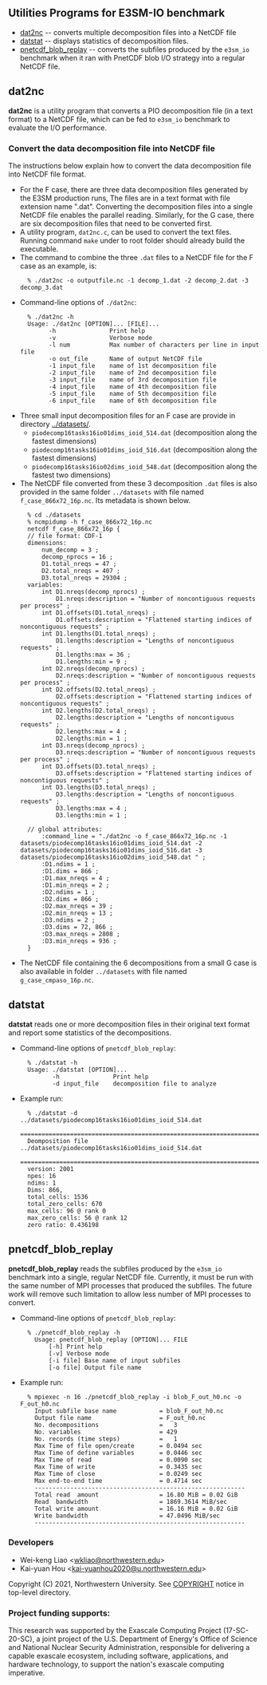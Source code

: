 ## Utilities Programs for E3SM-IO benchmark

* [dat2nc](#dat2nc) -- converts multiple decomposition files into a NetCDF file
* [datstat](#datstat) -- displays statistics of decomposition files.
* [pnetcdf_blob_replay](#pnetcdf_blob_replay) -- converts the subfiles produced
  by the `e3sm_io` benchmark when it ran with PnetCDF blob I/O strategy into a
  regular NetCDF file.

## dat2nc
**dat2nc** is a utility program that converts a PIO decomposition file (in a
text format) to a NetCDF file, which can be fed to `e3sm_io` benchmark to
evaluate the I/O performance.

### Convert the data decomposition file into NetCDF file
The instructions below explain how to convert the data decomposition file into
NetCDF file format.
* For the F case, there are three data decomposition files generated by the
  E3SM production runs, The files are in a text format with file extension name
  ".dat". Converting the decomposition files into a single NetCDF file enables
  the parallel reading. Similarly, for the G case, there are six decomposition
  files that need to be converted first.
* A utility program, `dat2nc.c`, can be used to convert the text files. Running
  command `make` under to root folder should already build the executable.
* The command to combine the three `.dat` files to a NetCDF file for the F case
  as an example, is:
  ```
    % ./dat2nc -o outputfile.nc -1 decomp_1.dat -2 decomp_2.dat -3 decomp_3.dat
  ```
* Command-line options of `./dat2nc`:
  ```
    % ./dat2nc -h
    Usage: ./dat2nc [OPTION]... [FILE]...
          -h               Print help
          -v               Verbose mode
          -l num           Max number of characters per line in input file
          -o out_file      Name of output NetCDF file
          -1 input_file    name of 1st decomposition file
          -2 input_file    name of 2nd decomposition file
          -3 input_file    name of 3rd decomposition file
          -4 input_file    name of 4th decomposition file
          -5 input_file    name of 5th decomposition file
          -6 input_file    name of 6th decomposition file
  ```
* Three small input decomposition files for an F case are provide in
  directory [../datasets/](../datasets/).
  * `piodecomp16tasks16io01dims_ioid_514.dat`  (decomposition along the fastest dimensions)
  * `piodecomp16tasks16io01dims_ioid_516.dat`  (decomposition along the fastest dimensions)
  * `piodecomp16tasks16io02dims_ioid_548.dat`  (decomposition along the fastest two dimensions)
* The NetCDF file converted from these 3 decomposition `.dat` files is also
  provided in the same folder `../datasets` with file named
  `f_case_866x72_16p.nc`. Its metadata is shown below.
  ```
    % cd ./datasets
    % ncmpidump -h f_case_866x72_16p.nc
    netcdf f_case_866x72_16p {
    // file format: CDF-1
    dimensions:
        num_decomp = 3 ;
        decomp_nprocs = 16 ;
        D1.total_nreqs = 47 ;
        D2.total_nreqs = 407 ;
        D3.total_nreqs = 29304 ;
    variables:
        int D1.nreqs(decomp_nprocs) ;
            D1.nreqs:description = "Number of noncontiguous requests per process" ;
        int D1.offsets(D1.total_nreqs) ;
            D1.offsets:description = "Flattened starting indices of noncontiguous requests" ;
        int D1.lengths(D1.total_nreqs) ;
            D1.lengths:description = "Lengths of noncontiguous requests" ;
            D1.lengths:max = 36 ;
            D1.lengths:min = 9 ;
        int D2.nreqs(decomp_nprocs) ;
            D2.nreqs:description = "Number of noncontiguous requests per process" ;
        int D2.offsets(D2.total_nreqs) ;
            D2.offsets:description = "Flattened starting indices of noncontiguous requests" ;
        int D2.lengths(D2.total_nreqs) ;
            D2.lengths:description = "Lengths of noncontiguous requests" ;
            D2.lengths:max = 4 ;
            D2.lengths:min = 1 ;
        int D3.nreqs(decomp_nprocs) ;
            D3.nreqs:description = "Number of noncontiguous requests per process" ;
        int D3.offsets(D3.total_nreqs) ;
            D3.offsets:description = "Flattened starting indices of noncontiguous requests" ;
        int D3.lengths(D3.total_nreqs) ;
            D3.lengths:description = "Lengths of noncontiguous requests" ;
            D3.lengths:max = 4 ;
            D3.lengths:min = 1 ;

    // global attributes:
        :command_line = "./dat2nc -o f_case_866x72_16p.nc -1 datasets/piodecomp16tasks16io01dims_ioid_514.dat -2 datasets/piodecomp16tasks16io01dims_ioid_516.dat -3 datasets/piodecomp16tasks16io02dims_ioid_548.dat " ;
        :D1.ndims = 1 ;
        :D1.dims = 866 ;
        :D1.max_nreqs = 4 ;
        :D1.min_nreqs = 2 ;
        :D2.ndims = 1 ;
        :D2.dims = 866 ;
        :D2.max_nreqs = 39 ;
        :D2.min_nreqs = 13 ;
        :D3.ndims = 2 ;
        :D3.dims = 72, 866 ;
        :D3.max_nreqs = 2808 ;
        :D3.min_nreqs = 936 ;
    }
  ```
* The NetCDF file containing the 6 decompositions from a small G case is also
  available in folder `../datasets` with file named `g_case_cmpaso_16p.nc`.

## datstat
**datstat** reads one or more decomposition files in their original text format
and report some statistics of the decompositions.

* Command-line options of `pnetcdf_blob_replay`:
  ```
    % ./datstat -h
    Usage: ./datstat [OPTION]...
           -h               Print help
           -d input_file    decomposition file to analyze
  ```

* Example run:
  ```
    % ./datstat -d ../datasets/piodecomp16tasks16io01dims_ioid_514.dat
    =========================================================================
    Deomposition file ../datasets/piodecomp16tasks16io01dims_ioid_514.dat
    =========================================================================
    version: 2001
    npes: 16
    ndims: 1
    Dims: 866,
    total_cells: 1536
    total_zero_cells: 670
    max_cells: 96 @ rank 0
    max_zero_cells: 56 @ rank 12
    zero ratio: 0.436198
  ```

## pnetcdf_blob_replay
**pnetcdf_blob_replay** reads the subfiles produced by the `e3sm_io` benchmark
into a single, regular NetCDF file. Currently, it must be run with the same
number of MPI processes that produced the subfiles. The future work will remove
such limitation to allow less number of MPI processes to convert.

* Command-line options of `pnetcdf_blob_replay`:
  ```
    % ./pnetcdf_blob_replay -h
      Usage: pnetcdf_blob_replay [OPTION]... FILE
          [-h] Print help
          [-v] Verbose mode
          [-i file] Base name of input subfiles
          [-o file] Output file name
  ```
* Example run:
  ```
    % mpiexec -n 16 ./pnetcdf_blob_replay -i blob_F_out_h0.nc -o F_out_h0.nc
      Input subfile base name            = blob_F_out_h0.nc
      Output file name                   = F_out_h0.nc
      No. decompositions                 =   3
      No. variables                      = 429
      No. records (time steps)           =   1
      Max Time of file open/create       = 0.0494 sec
      Max Time of define variables       = 0.0446 sec
      Max Time of read                   = 0.0090 sec
      Max Time of write                  = 0.3435 sec
      Max Time of close                  = 0.0249 sec
      Max end-to-end time                = 0.4714 sec
      -----------------------------------------------------------
      Total read  amount                 = 16.80 MiB = 0.02 GiB
      Read  bandwidth                    = 1869.3614 MiB/sec
      Total write amount                 = 16.16 MiB = 0.02 GiB
      Write bandwidth                    = 47.0496 MiB/sec
      -----------------------------------------------------------
  ```

### Developers
* Wei-keng Liao <<wkliao@northwestern.edu>>
* Kai-yuan Hou <<kai-yuanhou2020@u.northwestern.edu>>

Copyright (C) 2021, Northwestern University.
See [COPYRIGHT](COPYRIGHT) notice in top-level directory.

### Project funding supports:
This research was supported by the Exascale Computing Project (17-SC-20-SC), a
joint project of the U.S. Department of Energy's Office of Science and National
Nuclear Security Administration, responsible for delivering a capable exascale
ecosystem, including software, applications, and hardware technology, to
support the nation's exascale computing imperative.

